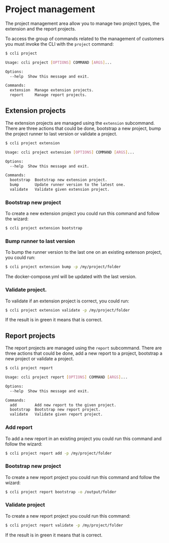 # Project management

The project management area allow you to manage two project types, the extension and the report projects.

To access the group of commands related to the management of customers you must invoke the CLI with the `project` command:

```sh
$ ccli project

Usage: ccli project [OPTIONS] COMMAND [ARGS]...

Options:
  --help  Show this message and exit.

Commands:
  extension  Manage extension projects.
  report     Manage report projects.
```

## Extension projects

The extension projects are managed using the `extension` subcommand. There are three actions that could be done, bootstrap a new project, bump the project runner to last version or validate a project.

```sh
$ ccli project extension

Usage: ccli project extension [OPTIONS] COMMAND [ARGS]...

Options:
  --help  Show this message and exit.

Commands:
  bootstrap  Bootstrap new extension project.
  bump       Update runner version to the latest one.
  validate   Validate given extension project.
```

### Bootstrap new project

To create a new extension project you could run this command and follow the wizard:

```sh
$ ccli project extension bootstrap
```

### Bump runner to last version

To bump the runner version to the last one on an existing extenson project, you could run:

```sh
$ ccli project extension bump -p /my/project/folder
```

The docker-compose.yml will be updated with the last version.

### Validate project.

To validate if an extension project is correct, you could run:

```sh
$ ccli project extension validate -p /my/project/folder
```

If the result is in green it means that is correct.

## Report projects

The report projects are managed using the `report` subcommand. There are three actions that could be done, add a new report to a project, bootstrap a new project or validate a project.

```sh
$ ccli project report

Usage: ccli project report [OPTIONS] COMMAND [ARGS]...

Options:
  --help  Show this message and exit.

Commands:
  add        Add new report to the given project.
  bootstrap  Bootstrap new report project.
  validate   Validate given report project.
```

### Add report

To add a new report in an existing project you could run this command and follow the wizard:

```sh
$ ccli project report add -p /my/project/folder
```

### Bootstrap new project

To create a new report project you could run this command and follow the wizard:

```sh
$ ccli project report bootstrap -o /output/folder
```

### Validate project

To create a new report project you could run this command:

```sh
$ ccli project report validate -p /my/project/folder
```

If the result is in green it means that is correct.
